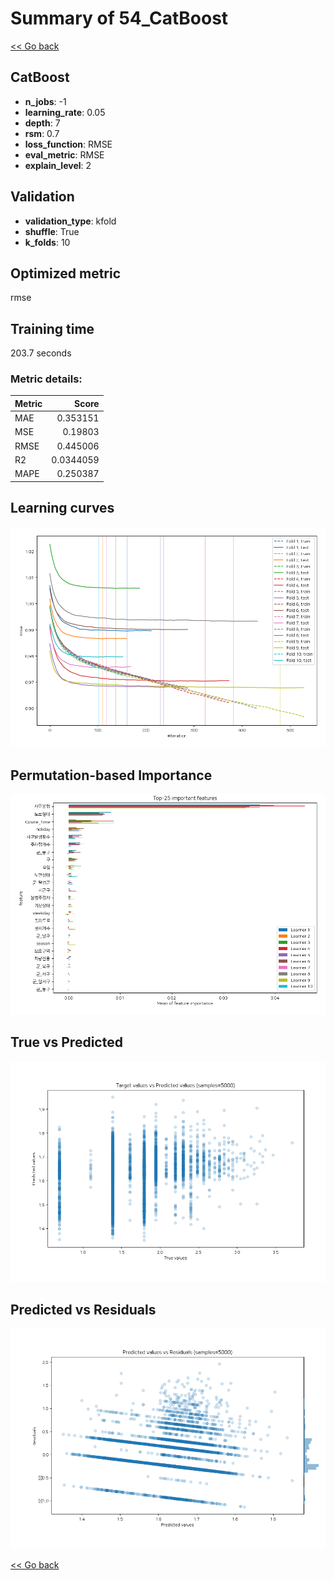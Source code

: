 # Summary of 54_CatBoost

[<< Go back](../README.md)


## CatBoost
- **n_jobs**: -1
- **learning_rate**: 0.05
- **depth**: 7
- **rsm**: 0.7
- **loss_function**: RMSE
- **eval_metric**: RMSE
- **explain_level**: 2

## Validation
 - **validation_type**: kfold
 - **shuffle**: True
 - **k_folds**: 10

## Optimized metric
rmse

## Training time

203.7 seconds

### Metric details:
| Metric   |     Score |
|:---------|----------:|
| MAE      | 0.353151  |
| MSE      | 0.19803   |
| RMSE     | 0.445006  |
| R2       | 0.0344059 |
| MAPE     | 0.250387  |



## Learning curves
![Learning curves](learning_curves.png)

## Permutation-based Importance
![Permutation-based Importance](permutation_importance.png)
## True vs Predicted

![True vs Predicted](true_vs_predicted.png)


## Predicted vs Residuals

![Predicted vs Residuals](predicted_vs_residuals.png)



[<< Go back](../README.md)
